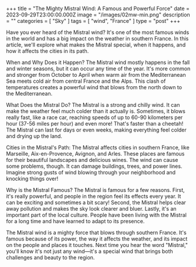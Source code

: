 +++
title = "The Mighty Mistral Wind: A Famous and Powerful Force"
date = 2023-09-29T23:00:00.000Z
image = "/images/02mw-min.png"
description = ""
categories = [ "Sky" ]
tags = [ "wind", "France" ]
type = "post"
+++

Have you ever heard of the Mistral wind? It's one of the most famous winds in the world and has a big impact on the weather in southern France. In this article, we'll explore what makes the Mistral special, when it happens, and how it affects the cities in its path.

When and Why Does it Happen?
The Mistral wind mostly happens in the fall and winter seasons, but it can occur any time of the year. It's more common and stronger from October to April when warm air from the Mediterranean Sea meets cold air from central France and the Alps. This clash of temperatures creates a powerful wind that blows from the north down to the Mediterranean.

What Does the Mistral Do?
The Mistral is a strong and chilly wind. It can make the weather feel much colder than it actually is. Sometimes, it blows really fast, like a race car, reaching speeds of up to 60-90 kilometers per hour (37-56 miles per hour) and even more! That's faster than a cheetah! The Mistral can last for days or even weeks, making everything feel colder and drying up the land.

Cities in the Mistral's Path:
The Mistral affects cities in southern France, like Marseille, Aix-en-Provence, Avignon, and Arles. These places are famous for their beautiful landscapes and delicious wines. The wind can cause some problems, though. It can damage buildings, trees, and power lines. Imagine strong gusts of wind blowing through your neighborhood and knocking things over!

Why is the Mistral Famous?
The Mistral is famous for a few reasons. First, it's really powerful, and people in the region feel its effects every year. It can be exciting and sometimes a bit scary! Second, the Mistral helps clear away pollution and makes the sky look clearer and bluer. Lastly, it's an important part of the local culture. People have been living with the Mistral for a long time and have learned to adapt to its presence.

The Mistral wind is a mighty force that blows through southern France. It's famous because of its power, the way it affects the weather, and its impact on the people and places it touches. Next time you hear the word "Mistral," you'll know it's not just any wind—it's a special wind that brings both challenges and beauty to the region.

